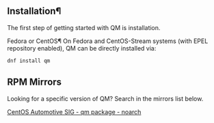## Installation¶

The first step of getting started with QM is installation.

Fedora or CentOS¶
On Fedora and CentOS-Stream systems (with EPEL repository enabled), QM can be directly installed via:

```bash
dnf install qm
```

## RPM Mirrors

Looking for a specific version of QM?
Search in the mirrors list below.

[CentOS Automotive SIG - qm package - noarch](https://mirror.stream.centos.org/SIGs/9-stream/automotive/aarch64/packages-main/Packages/q/)
